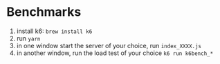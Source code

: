 
# Benchmarks

1. install k6: `brew install k6`
2. run `yarn`
3. in one window start the server of your choice, run `index_XXXX.js`
4. in another window, run the load test of your choice `k6 run k6bench_*`

